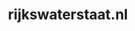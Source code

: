 ---
layout: post
title:  "rijkswaterstaat.nl"
internal_url:  "/dutchgov/rijkswaterstaat.nl.html"
categories: dutchgov
---